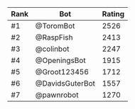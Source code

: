 Rank|Bot|Rating
---|---|---
#1|@ToromBot|2526
#2|@RaspFish|2413
#3|@colinbot|2247
#4|@OpeningsBot|1915
#5|@Groot123456|1712
#6|@DavidsGuterBot|1557
#7|@pawnrobot|1270
